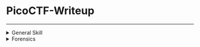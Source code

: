 # PicoCTF-Writeup
---

<details>
<summary>General Skill</summary>

|Question|Points|
|--------|------|
|[Wave_a_flag](./General_Skills/Wave_a_flag.md)|10|
|[Codebook](./General_Skills/Codebook.md) |100|
|[fixme2](./General_Skills/fixme2.md) |100|

</details>

<details>
<summary>Forensics</summary>

|Question|Points|
|--------|------|
|[Information](./Forensics/Information.md) |10|
</details>